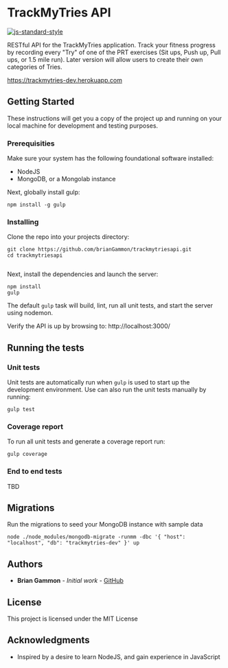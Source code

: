 # TrackMyTries API

[![js-standard-style](https://img.shields.io/badge/code%20style-standard-brightgreen.svg)](http://standardjs.com/)


RESTful API for the TrackMyTries application. Track your fitness progress by recording every "Try" of one of the PRT exercises (Sit ups, Push up, Pull ups, or 1.5 mile run). Later version will allow users to create their own categories of Tries.

https://trackmytries-dev.herokuapp.com

## Getting Started

These instructions will get you a copy of the project up and running on your local machine for development and testing purposes.

### Prerequisities

Make sure your system has the following foundational software installed:

* NodeJS
* MongoDB, or a Mongolab instance

Next, globally install gulp:
```
npm install -g gulp
```

### Installing

Clone the repo into your projects directory:

```
git clone https://github.com/brianGammon/trackmytriesapi.git
cd trackmytriesapi


```

Next, install the dependencies and launch the server:

```
npm install
gulp
```

The default ```gulp``` task will build, lint, run all unit tests, and start the server using nodemon.

Verify the API is up by browsing to: http://localhost:3000/

## Running the tests

### Unit tests
Unit tests are automatically run when ```gulp``` is used to start up the development environment. Use can also run the unit tests manually by running:
```
gulp test
```

### Coverage report
To run all unit tests and generate a coverage report run:
```
gulp coverage
```

### End to end tests

TBD

## Migrations
Run the migrations to seed your MongoDB instance with sample data
```
node ./node_modules/mongodb-migrate -runmm -dbc '{ "host": "localhost", "db": "trackmytries-dev" }' up
```

## Authors

* **Brian Gammon** - *Initial work* - [GitHub](https://github.com/brianGammon)

## License

This project is licensed under the MIT License

## Acknowledgments

* Inspired by a desire to learn NodeJS, and gain experience in JavaScript
